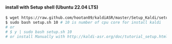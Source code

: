 #### install with Setup shell (Ubuntu 22.04 LTS)
```sh
$ wget https://raw.github.com/hootan09/kaldiASR/master/Setup_Kaldi/setup.sh
$ sudo bash setup.sh 10 # 10 is number of cpu core for install kaldi
# or 
# $ y | sudo bash setup.sh 10
# or install Manually with http://kaldi-asr.org/doc/tutorial_setup.html
```
